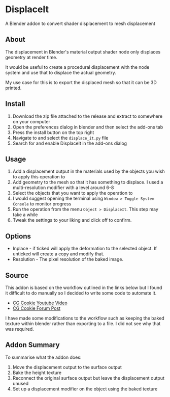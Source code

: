 # DisplaceIt
A Blender addon to convert shader displacement to mesh displacement

## About
The displacement in Blender's material output shader node only displaces geometry at render time.

It would be useful to create a procedural displacement with the node system and use that to displace the actual geometry.

My use case for this is to export the displaced mesh so that it can be 3D printed.

## Install
1) Download the zip file attached to the release and extract to somewhere on your computer
2) Open the preferences dialog in blender and then select the add-ons tab
3) Press the install button on the top right
3) Navigate to and select the `displace_it.py` file
3) Search for and enable DisplaceIt in the add-ons dialog

## Usage
1) Add a displacement output in the materials used by the objects you wish to apply this operation to
2) Add geometry to the mesh so that it has something to displace. I used a multi-resolution modifier with a level around 6-8
3) Select the objects that you want to apply the operation to
4) I would suggest opening the terminal using `Window > Toggle System Console` to monitor progress
5) Run the operation from the menu `Object > DisplaceIt`. This step may take a while
6) Tweak the settings to your liking and click off to confirm.

## Options
- Inplace - if ticked will apply the deformation to the selected object. If unticked will create a copy and modify that.
- Resolution - The pixel resolution of the baked image.

## Source

This addon is based on the workflow outlined in the links below but I found it difficult to do manually so I decided to write some code to automate it.

  - [CG Cookie Youtube Video](https://www.youtube.com/watch?v=McALCOr39rY)
  - [CG Cookie Forum Post](https://cgcookie.com/questions/8030-what-s-the-best-way-for-convert-to-mesh)

I have made some modifications to the workflow such as keeping the baked texture within blender rather than exporting to a file. I did not see why that was required.


## Addon Summary
To summarise what the addon does:

  1) Move the displacement output to the surface output
  2) Bake the height texture
  3) Reconnect the original surface output but leave the displacement output unused
  3) Set up a displacement modifier on the object using the baked texture
 
